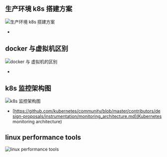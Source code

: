 ## 生产环境 k8s 搭建方案

![生产环境 k8s 搭建方案](https://d33wubrfki0l68.cloudfront.net/f6ca7c0c1ba895a1578b4131c0f174130a32c8b8/4b4c7/images/docs/kubernetessolutions.svg)

+ [](https://kubernetes.io/docs/setup/#production-environment)

## docker 与虚拟机区别

![docker 与 虚拟机的区别](https://docs.docker.com/images/VM%402x.png)

+ [](https://docs.docker.com/get-started/#containers-and-virtual-machines)

## k8s 监控架构图

![k8s 监控架构图](https://raw.githubusercontent.com/kubernetes/community/master/contributors/design-proposals/instrumentation/monitoring_architecture.png)

+ [https://github.com/kubernetes/community/blob/master/contributors/design-proposals/instrumentation/monitoring_architecture.md](Kubernetes monitoring architecture)

## linux performance tools

![linux performance tools](http://www.brendangregg.com/Perf/linux_perf_tools_full.png)
